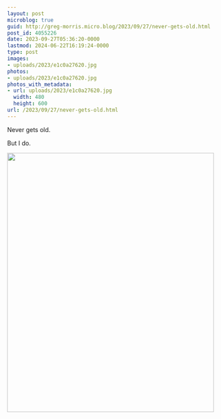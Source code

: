 ```yaml
---
layout: post
microblog: true
guid: http://greg-morris.micro.blog/2023/09/27/never-gets-old.html
post_id: 4055226
date: 2023-09-27T05:36:20-0000
lastmod: 2024-06-22T16:19:24-0000
type: post
images:
- uploads/2023/e1c0a27620.jpg
photos:
- uploads/2023/e1c0a27620.jpg
photos_with_metadata:
- url: uploads/2023/e1c0a27620.jpg
  width: 480
  height: 600
url: /2023/09/27/never-gets-old.html
---
```

Never gets old. 

But I do. 

<img src="uploads/2023/e1c0a27620.jpg" width="480" height="600" alt="">

